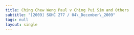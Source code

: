 ```yaml
---
title: Ching Chew Weng Paul v Ching Pui Sim and Others
subtitle: "[2009] SGHC 277 / 04\_December\_2009"
tags: null
layout: single
---
```


